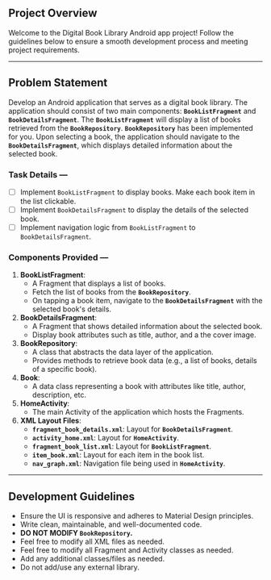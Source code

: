 


## Project Overview

Welcome to the Digital Book Library Android app project! Follow the guidelines below to ensure a smooth development process and meeting project requirements.

---

## Problem Statement

Develop an Android application that serves as a digital book library. The application should consist of two main components: **`BookListFragment`** and **`BookDetailsFragment`**. The **`BookListFragment`** will display a list of books retrieved from the **`BookRepository`**. **`BookRepository`** has been implemented for you. Upon selecting a book, the application should navigate to the **`BookDetailsFragment`**, which displays detailed information about the selected book.

### Task Details —

-   [ ] Implement `BookListFragment` to display books. Make each book item in the list clickable.
-   [ ] Implement `BookDetailsFragment` to display the details of the selected book.
-   [ ] Implement navigation logic from `BookListFragment` to `BookDetailsFragment`.

### Components Provided —

1. **BookListFragment**:
    - A Fragment that displays a list of books.
    - Fetch the list of books from the **`BookRepository`**.
    - On tapping a book item, navigate to the **`BookDetailsFragment`** with the selected book's details.
2. **BookDetailsFragment**:
    - A Fragment that shows detailed information about the selected book.
    - Display book attributes such as title, author, and a the cover image.
3. **BookRepository**:
    - A class that abstracts the data layer of the application.
    - Provides methods to retrieve book data (e.g., a list of books, details of a specific book).
4. **Book**:
    - A data class representing a book with attributes like title, author, description, etc.
5. **HomeActivity**:
    - The main Activity of the application which hosts the Fragments.
6. **XML Layout Files**:
    - **`fragment_book_details.xml`**: Layout for **`BookDetailsFragment`**.
    - **`activity_home.xml`**: Layout for **`HomeActivity`**.
    - **`fragment_book_list.xml`**: Layout for **`BookListFragment`**.
    - **`item_book.xml`**: Layout for each item in the book list.
    - **`nav_graph.xml`**: Navigation file being used in **`HomeActivity`**.

---

## Development Guidelines

-   Ensure the UI is responsive and adheres to Material Design principles.
-   Write clean, maintainable, and well-documented code.
-   **DO NOT MODIFY `BookRepository`.**
-   Feel free to modify all XML files as needed.
-   Feel free to modify all Fragment and Activity classes as needed.
-   Add any additional classes/files as needed.
-   Do not add/use any external library.
